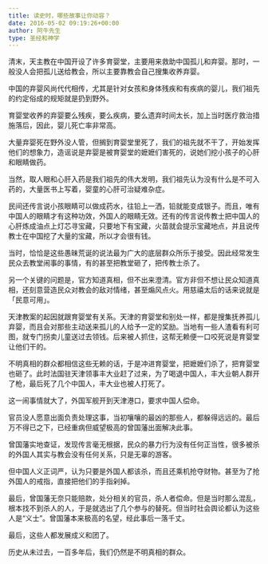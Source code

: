 ```yaml
---
title: 读史时，哪些故事让你动容？
date: 2016-05-02 09:19:26+00:00
author: 阿牛先生
type: 圣经和神学
---
```

清末，天主教在中国开设了许多育婴堂，主要用来救助中国孤儿和弃婴。那时，一般没人会把孤儿送给教会，所以主要靠教会自己搜集收养弃婴。  
  
中国的弃婴风尚代代相传，尤其是针对女孩和身体残疾和有疾病的婴儿，我们祖先的约定俗成的规矩就是扔到野外。  
  
育婴堂收养的弃婴要么残疾，要么疾病，要么遗弃时间太长，加上当时医疗救治措施落后，因此，婴儿死亡率非常高。  
  
大量弃婴死在野外没人管，但搁到育婴堂里死了，我们的祖先就不干了，开始发挥他们的想象力，造谣说是弃婴是被育婴堂的嬷嬷们害死的，说她们挖小孩子的心肝和眼睛做药。  
  
当然，取人眼和心肝入药是我们祖先的伟大发明，我们祖先认为没有什么是不可入药的，大量医书上写着，婴童的心肝可治疑难杂症。  
  
民间还传言说小孩眼睛可以做成药水，往铅上一洒，铅就能变成银子。而且，唯有中国人的眼睛才有这种功效，外国人的眼睛无效。还有的传言说传教士把中国人的心肝炼成油点上灯芯寻宝藏，只要地下有宝藏，火苗就会提示宝藏地点，并且说传教士在中国挖了大量的宝藏，所以才会很有钱。  
  
当时，恰恰是这些愚昧荒诞的说法最为广大的底层群众所乐于接受。因此经常发生民众去教堂闹事的事情，有的甚至把教堂砸了，把传教士杀了。  
  
另一个关键的问题是，官方知道真相，但不出来澄清。官方非但不想让民众知道真相，还刻意营造民众对教会的敌对情绪，甚至煽风点火。用慈禧太后的话来说就是「民意可用」。  
  
天津教案的起因就跟育婴堂有关系。天津的育婴堂和别处一样，都是搜集抚养孤儿弃婴，而且会对那些主动送来孤儿的人给予一定的奖励。当地有一些人渣看有利可图，就专门拐卖儿童送过去领钱。后来被人抓住，这帮无赖便一口咬死说是育婴堂让他们干的。  
  
不明真相的群众都相信这些无赖的话，于是冲进育婴堂，把嬷嬷们杀了，把育婴堂也砸了。此时法国驻天津领事丰大业赶了过来，为了喝退中国人，丰大业朝人群开了枪，最后死了几个中国人，丰大业也被人打死了。  
  
这一闹事情就大了，外国军舰开到天津港口，要求中国人偿命。  
  
官员没人愿意出面负责处理这事，当初嚷嚷的最凶的那些人，都躲得远远的。最后万不得已之下，已经重病但威望极高的曾国藩出面解决此事。  
  
曾国藩实地查证，发现传言毫无根据，民众的暴力行为没有任何正当性，很多被杀的外国人其实与教会没有任何关系，只是无辜的游客。  
  
但中国人义正词严，认为只要是外国人都该杀，而且还乘机抢夺财物。甚至为了抢外国人的戒指，直接把他们的手指剁掉。  
  
最后，曾国藩无奈只能赔款，处分相关的官员，杀人者偿命。但是当时那么混乱，根本找不到杀人的人，于是就选出了几个参与的替死。但当时社会舆论都认为这些人是“义士”。曾国藩本来极高的名望，经此事后一落千丈。  
  
最后，这些人都发展成义和团了。  
  
历史从未过去，一百多年后，我们仍然是不明真相的群众。
